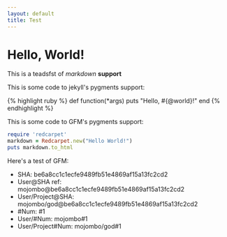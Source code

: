 ```yaml
---
layout: default
title: Test
---
```


Hello, World!
====

This is a teadsfst of _markdown_ **support**

This is some code to jekyll's pygments support:

{% highlight ruby %}
def function(*args)
  puts "Hello, #{@world}!"
end
{% endhighlight %}

This is some code to GFM's pygments support:

```ruby
require 'redcarpet'
markdown = Redcarpet.new("Hello World!")
puts markdown.to_html
```

Here's a test of GFM:

* SHA: be6a8cc1c1ecfe9489fb51e4869af15a13fc2cd2
* User@SHA ref: mojombo@be6a8cc1c1ecfe9489fb51e4869af15a13fc2cd2
* User/Project@SHA: mojombo/god@be6a8cc1c1ecfe9489fb51e4869af15a13fc2cd2
* \#Num: #1
* User/#Num: mojombo#1
* User/Project#Num: mojombo/god#1

